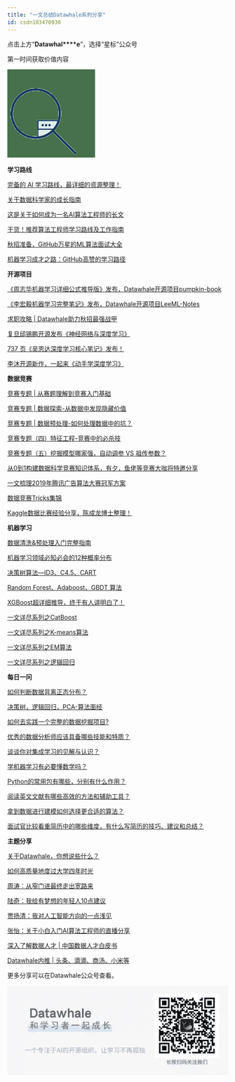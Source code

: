 ```yaml
---
title: "一文总结Datawhale系列分享"
id: csdn103470930
---
```


点击上方“**Datawhal****e**”，选择“星标”公众号

第一时间获取价值内容

![](../img/a15b1f5f93c22f4effed2d654254eb27.png)

**学习路线**

[完备的 AI 学习路线，最详细的资源整理！](https://mp.weixin.qq.com/s?__biz=MzIyNjM2MzQyNg%3D%3D&idx=1&mid=2247484443&scene=21&sn=7110e42ef9e95a8c16064dde5b897960#wechat_redirect)

[关于数据科学家的成长指南](http://mp.weixin.qq.com/s?__biz=MzIyNjM2MzQyNg%3D%3D&chksm=e870d9e7df0750f1547fc1db7e8249ddea91749ab314744ae9f5f8827e3d51afc25482d48882&idx=1&mid=2247485610&scene=21&sn=3758a050af928c403f297a1de58e3781#wechat_redirect)

[这是关于如何成为一名AI算法工程师的长文](https://mp.weixin.qq.com/s?__biz=MzIyNjM2MzQyNg%3D%3D&idx=1&mid=2247484801&scene=21&sn=bcb25fe8bfccfe0a3becb8ff9e706f8d#wechat_redirect)

[干货！推荐算法工程师学习路线及工作指南](https://mp.weixin.qq.com/s?__biz=MzIyNjM2MzQyNg%3D%3D&idx=1&mid=2247484602&scene=21&sn=3518e62a4455f5f20a2ace68781c1f72#wechat_redirect)

[秋招准备，GitHub万星的ML算法面试大全](https://mp.weixin.qq.com/s?__biz=MzIyNjM2MzQyNg%3D%3D&idx=1&mid=2247484289&scene=21&sn=3a637ec0ef098681480d8693c1f2da0b#wechat_redirect)

[机器学习成才之路：GitHub高赞的学习路径](https://mp.weixin.qq.com/s?__biz=MzIyNjM2MzQyNg%3D%3D&idx=1&mid=2247484260&scene=21&sn=128db01c8aa32b221a260aed2a60f4dc#wechat_redirect)

**开源项目**

[《周志华机器学习详细公式推导版》发布，Datawhale开源项目pumpkin-book](https://mp.weixin.qq.com/s?__biz=MzIyNjM2MzQyNg%3D%3D&idx=1&mid=2247484242&scene=21&sn=555b6775b3bc0681b98e5a586d10e151#wechat_redirect)

[《李宏毅机器学习完整笔记》发布，Datawhale开源项目LeeML-Notes](http://mp.weixin.qq.com/s?__biz=MzIyNjM2MzQyNg%3D%3D&chksm=e870d780df075e967e7307419705509105ca735eb6e78bfa641b16f1190ebff9fde575baf44e&idx=1&mid=2247485133&scene=21&sn=52b9eb0a673fa095d84e996760ea358a#wechat_redirect)

[求职攻略 | Datawhale助力秋招最强战甲](https://mp.weixin.qq.com/s?__biz=MzIyNjM2MzQyNg%3D%3D&idx=1&mid=2247484679&scene=21&sn=ff8e5e470e924032208d5aea732f00b5#wechat_redirect)

[复旦邱锡鹏开源发布《神经网络与深度学习》](https://mp.weixin.qq.com/s?__biz=MzIyNjM2MzQyNg%3D%3D&idx=1&mid=2247484296&scene=21&sn=ed0cc963ad04783f9b39fe051f61a0f8#wechat_redirect)

[737 页《吴恩达深度学习核心笔记》发布！](https://mp.weixin.qq.com/s?__biz=MzIyNjM2MzQyNg%3D%3D&idx=1&mid=2247484503&scene=21&sn=4f5b4b52351eab0b8097d98efb57526f#wechat_redirect)

[李沐开源新作，一起来《动手学深度学习》](https://mp.weixin.qq.com/s?__biz=MzIyNjM2MzQyNg%3D%3D&idx=1&mid=2247484824&scene=21&sn=f55605f07f783d68bc075b0f0877abe9#wechat_redirect)

****数据竞赛****

[竞赛专题 | 从赛题理解到竞赛入门基础](https://mp.weixin.qq.com/s?__biz=MzIyNjM2MzQyNg%3D%3D&idx=1&mid=2247485016&scene=21&sn=c38050038c27f5bf667acfc5a046d5c5#wechat_redirect)

[竞赛专题 | 数据探索-从数据中发现隐藏价值](http://mp.weixin.qq.com/s?__biz=MzIyNjM2MzQyNg%3D%3D&chksm=e870d657df075f414d9cea81492cfbb118ffcd15bede3da95aba88c8c7cf6c49ed338750d0d6&idx=1&mid=2247485210&scene=21&sn=a13862ac63697b82b37d5b6820fd54f0#wechat_redirect)

[竞赛专题 | 数据预处理-如何处理数据中的坑？](http://mp.weixin.qq.com/s?__biz=MzIyNjM2MzQyNg%3D%3D&chksm=e870d906df0750100da9decae168475c5bb3ab0007cea1337049d575204bafb0ea2f84f35bf6&idx=1&mid=2247485515&scene=21&sn=5605ed081658c6bb57474d759d77c64c#wechat_redirect)

[竞赛专题（四）特征工程-竞赛中的必杀技](http://mp.weixin.qq.com/s?__biz=MzIyNjM2MzQyNg%3D%3D&chksm=e870d81adf07510c2308b74ed7377706693077432cca5b740e297a5f0b64e6f74f5dbfbfa30b&idx=1&mid=2247485783&scene=21&sn=aaf30d238581bed4c3f3dcbc325f4295#wechat_redirect)

[竞赛专题（五）挖掘模型哪家强，自动调参 VS 祖传参数？](http://mp.weixin.qq.com/s?__biz=MzIyNjM2MzQyNg%3D%3D&chksm=e870dffcdf0756ea0b5bb12f85ae506e392e8c7a65887f6004c1c630aadb5889062ad3a50df9&idx=1&mid=2247487153&scene=21&sn=077527f2f0829dedfc710c92417fb2e6#wechat_redirect)

[从0到1构建数据科学竞赛知识体系，有夕，鱼佬等竞赛大咖将特邀分享](https://mp.weixin.qq.com/s?__biz=MzIyNjM2MzQyNg%3D%3D&idx=1&mid=2247484936&scene=21&sn=e56c64b87f750a3cd43b39b704e9fedc#wechat_redirect)

[一文梳理2019年腾讯广告算法大赛冠军方案](http://mp.weixin.qq.com/s?__biz=MzIyNjM2MzQyNg%3D%3D&chksm=e870db14df07520253e15bafa78bff743b367211f783bb7d6fa18c42230fa64ac26cc55326c3&idx=1&mid=2247486041&scene=21&sn=e64c8dbefb342db326f3860792d0e424#wechat_redirect)

[数据竞赛Tricks集锦](http://mp.weixin.qq.com/s?__biz=MzIyNjM2MzQyNg%3D%3D&chksm=e870d8f4df0751e2891102c52e418cfda74b92546737b07f075958ad1ada6f486c7b01609094&idx=1&mid=2247485881&scene=21&sn=dea899fe6c93aa4c5888fea126302b24#wechat_redirect)

[Kaggle数据比赛经验分享，陈成龙博士整理！](https://mp.weixin.qq.com/s?__biz=MzIyNjM2MzQyNg%3D%3D&idx=1&mid=2247484525&scene=21&sn=df042d914c188c27b930f83852418585#wechat_redirect)

**机器学习**

[数据清洗&预处理入门完整指南](https://mp.weixin.qq.com/s?__biz=MzIyNjM2MzQyNg%3D%3D&idx=1&mid=2247484279&scene=21&sn=68518f63204e47dc6bf947596b08e083#wechat_redirect)

[机器学习领域必知必会的12种概率分布](http://mp.weixin.qq.com/s?__biz=MzIyNjM2MzQyNg%3D%3D&chksm=e870da7cdf07536a484a225e50c525ce33f89f37380857d2c0cad6bd1404229c4bda9fbefd67&idx=1&mid=2247486257&scene=21&sn=6f04234257b6b08ae9b9b4752f6178b1#wechat_redirect)

[决策树算法—ID3、C4.5、CART](http://mp.weixin.qq.com/s?__biz=MzIyNjM2MzQyNg%3D%3D&chksm=e870dc01df075517152e13d86312fcc25ed874669f3cddd6bded97eb1b4783114a792a90ee7f&idx=1&mid=2247486796&scene=21&sn=08add8f76894f4f39fa95d78876254fb#wechat_redirect)

[Random Forest、Adaboost、GBDT 算法](http://mp.weixin.qq.com/s?__biz=MzIyNjM2MzQyNg%3D%3D&chksm=e870df40df075656e0c214d573d58755a5a031d5ba6aa237fe27459a58639de0652c8dabde82&idx=1&mid=2247486989&scene=21&sn=65788f9172562ca3073f877c789a8785#wechat_redirect)

[XGBoost超详细推导，终于有人讲明白了！](http://mp.weixin.qq.com/s?__biz=MzIyNjM2MzQyNg%3D%3D&chksm=e870dbd8df0752ce7fe83cef50f7541bda1ae888e2256776654f36c81dd1524316cb62d81dc0&idx=1&mid=2247486101&scene=21&sn=53d7d6b37f2c90a288d6b365af33761e#wechat_redirect)

[一文详尽系列之CatBoost](http://mp.weixin.qq.com/s?__biz=MzIyNjM2MzQyNg%3D%3D&chksm=e870c173df0748654e149794d37e578fb7faa2e2ef9e9fc6528ea10c17d76d90083a44d48059&idx=1&mid=2247487550&scene=21&sn=2626998e443eb5c9052abc13fd3b8c7e#wechat_redirect)

[一文详尽系列之K-means算法](http://mp.weixin.qq.com/s?__biz=MzIyNjM2MzQyNg%3D%3D&chksm=e870c170df0748668ccfff169a1ab7d05ce9704c10344bddd27e6bebf663c959c43e6197d082&idx=1&mid=2247487549&scene=21&sn=44e41debfeba222c09bf77d9ca408b52#wechat_redirect)

[一文详尽系列之EM算法](http://mp.weixin.qq.com/s?__biz=MzIyNjM2MzQyNg%3D%3D&chksm=e870c171df074867c884927eca8701318e08beab3824c3cd227fb3b12209bebfd6041fb318d3&idx=1&mid=2247487548&scene=21&sn=f6a6a2b20c1b4d0e1bd86481aa476df0#wechat_redirect)

[一文详尽系列之逻辑回归](http://mp.weixin.qq.com/s?__biz=MzIyNjM2MzQyNg%3D%3D&chksm=e870c14bdf07485ded9589fc0f0533e4bb0cc66cb0ed849a51a3c78df7439be6acfb6397216d&idx=1&mid=2247487494&scene=21&sn=01cc822880d5ded2a3685bf88d9fe25a#wechat_redirect)

**每日一问**

[如何判断数据背离正态分布？](https://mp.weixin.qq.com/s?__biz=MzIyNjM2MzQyNg%3D%3D&idx=1&mid=2247484429&scene=21&sn=b8cf6e2a8daf549c69f6a42ff15356a2#wechat_redirect)

[决策树，逻辑回归，PCA-算法面经](https://mp.weixin.qq.com/s?__biz=MzIyNjM2MzQyNg%3D%3D&idx=1&mid=2247484266&scene=21&sn=b00a44332ae66a8ffd1b3a4eb387e386#wechat_redirect)

[如何去实践一个完整的数据挖掘项目?](https://mp.weixin.qq.com/s?__biz=MzIyNjM2MzQyNg%3D%3D&idx=1&mid=2247484045&scene=21&sn=94f0ed57d972ebccbe4ebcc1442fdb43#wechat_redirect)

[优秀的数据分析师应该具备哪些技能和特质？](https://mp.weixin.qq.com/s?__biz=MzIyNjM2MzQyNg%3D%3D&idx=1&mid=2247484039&scene=21&sn=885c05fb8804d932a327e0df030d5d55#wechat_redirect)

[谈谈你对集成学习的见解与认识？](https://mp.weixin.qq.com/s?__biz=MzIyNjM2MzQyNg%3D%3D&idx=1&mid=2247484190&scene=21&sn=a8f69ec1cf5f82e0835a0930865131f8#wechat_redirect)

[学机器学习有必要懂数学吗？](https://mp.weixin.qq.com/s?__biz=MzIyNjM2MzQyNg%3D%3D&idx=1&mid=2247484605&scene=21&sn=eac22af97f7ee15663d8013824ff041d#wechat_redirect)

[Python的常用包有哪些，分别有什么作用？](https://mp.weixin.qq.com/s?__biz=MzIyNjM2MzQyNg%3D%3D&idx=1&mid=2247484064&scene=21&sn=f7afe3f45f7cba4a6cea796c407c997e#wechat_redirect)

[阅读英文文献有哪些高效的方法和辅助工具？](https://mp.weixin.qq.com/s?__biz=MzIyNjM2MzQyNg%3D%3D&idx=1&mid=2247484069&scene=21&sn=3d37de0c36d91d1762cfc7e73d4bb6dc#wechat_redirect)

[拿到数据进行建模如何选择更合适的算法？](https://mp.weixin.qq.com/s?__biz=MzIyNjM2MzQyNg%3D%3D&idx=1&mid=2247484113&scene=21&sn=29feb26a68f73a84fd9bc4ff20591481#wechat_redirect)

[面试官比较看重简历中的哪些维度，有什么写简历的技巧、建议和总结？](https://mp.weixin.qq.com/s?__biz=MzIyNjM2MzQyNg%3D%3D&idx=1&mid=2247484134&scene=21&sn=5a025a95f2bea218516b444a7ea07d44#wechat_redirect)

**主题分享**

[关于Datawhale，你想说些什么？](https://mp.weixin.qq.com/s?__biz=MzIyNjM2MzQyNg%3D%3D&idx=1&mid=2247484650&scene=21&sn=6f7fa70203b44867baf29191dc36bf1c#wechat_redirect)

[如何高质量地度过大学四年时光](http://mp.weixin.qq.com/s?__biz=MzIyNjM2MzQyNg%3D%3D&chksm=e870d60ddf075f1b112eb349e92b176f47d8c9b574511fd4471c580a9f3d4c276cd7e144fd19&idx=1&mid=2247485248&scene=21&sn=eaec6716da41cf7942c733f3b58374c8#wechat_redirect)

[周涛：从窄门进最终走出宽路来](https://mp.weixin.qq.com/s?__biz=MzIyNjM2MzQyNg%3D%3D&idx=1&mid=2247484950&scene=21&sn=774a9cc608482a6b7dca5089e54815e0#wechat_redirect)

[陆奇：我给有梦想的年轻人10点建议](https://mp.weixin.qq.com/s?__biz=MzIyNjM2MzQyNg%3D%3D&idx=1&mid=2247484714&scene=21&sn=4012ef02e1b77653b168b38b38080f67#wechat_redirect)

[贾扬清：我对人工智能方向的一点浅见](https://mp.weixin.qq.com/s?__biz=MzIyNjM2MzQyNg%3D%3D&idx=1&mid=2247484329&scene=21&sn=2e9ebca930f9bb39ec23c0f1c827454e#wechat_redirect)

[张怡：关于小白入门AI算法工程师的直播分享](https://mp.weixin.qq.com/s?__biz=MzIyNjM2MzQyNg%3D%3D&idx=1&mid=2247484913&scene=21&sn=fa1a340a117853e7117789cb582551b2#wechat_redirect)

[深入了解数据人才 | 中国数据人才白皮书](https://mp.weixin.qq.com/s?__biz=MzIyNjM2MzQyNg%3D%3D&idx=1&mid=2247484197&scene=21&sn=7715f9ee9152cc09adc6fa09149aad4e#wechat_redirect)

[Datawhale内推 | 头条、滴滴、商汤、小米等](https://mp.weixin.qq.com/s?__biz=MzIyNjM2MzQyNg%3D%3D&idx=1&mid=2247484090&scene=21&sn=c6632cdfb93e99e82f38e880efc702f4#wechat_redirect)

更多分享可以在Datawhale公众号查看。

![](../img/052503d955df2cac319c1e2a8e7885b9.png)